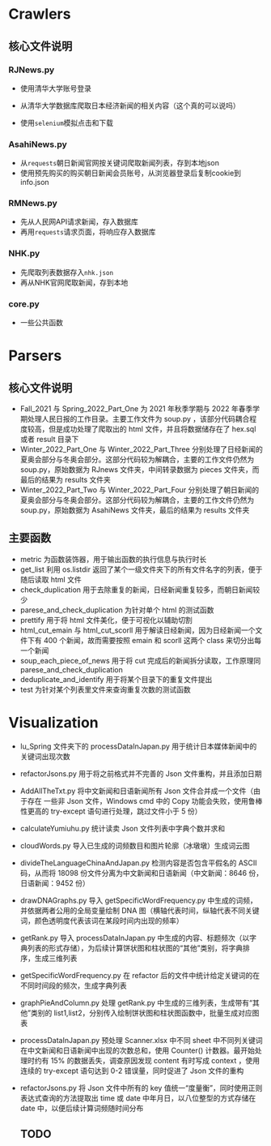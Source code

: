 # Crawlers

## 核心文件说明

### RJNews.py

- 使用清华大学账号登录

- 从清华大学数据库爬取日本经济新闻的相关内容（这个真的可以说吗）
- 使用`selenium`模拟点击和下载

### AsahiNews.py

- 从`requests`朝日新闻官网按关键词爬取新闻列表，存到本地json
- 使用预先购买的购买朝日新闻会员账号，从浏览器登录后复制cookie到info.json

### RMNews.py

- 先从人民网API请求新闻，存入数据库
- 再用`requests`请求页面，将响应存入数据库

### NHK.py

- 先爬取列表数据存入`nhk.json`
- 再从NHK官网爬取新闻，存到本地

### core.py

- 一些公共函数



# Parsers

## 核心文件说明

- Fall_2021 与 Spring_2022_Part_One 为 2021 年秋季学期与 2022 年春季学期处理人民日报的工作目录。主要工作文件为 soup.py ，该部分代码耦合程度较高，但是成功处理了爬取出的 html 文件，并且将数据储存在了 hex.sql 或者 result 目录下
- Winter_2022_Part_One 与 Winter_2022_Part_Three 分别处理了日经新闻的夏奥会部分与冬奥会部分。这部分代码较为解耦合，主要的工作文件仍然为 soup.py，原始数据为 RJnews 文件夹，中间转录数据为 pieces 文件夹，而最后的结果为 results 文件夹
- Winter_2022_Part_Two 与 Winter_2022_Part_Four 分别处理了朝日新闻的夏奥会部分与冬奥会部分。这部分代码较为解耦合，主要的工作文件仍然为 soup.py，原始数据为 AsahiNews 文件夹，最后的结果为 results 文件夹

## 主要函数

- metric 为函数装饰器，用于输出函数的执行信息与执行时长
- get_list 利用 os.listdir 返回了某个一级文件夹下的所有文件名字的列表，便于随后读取 html 文件
- check_duplication 用于去除重复的新闻，日经新闻重复较多，而朝日新闻较少
- parese_and_check_duplication 为针对单个 html 的测试函数
- prettify 用于将 html 文件美化，便于可视化以辅助切割
- html_cut_emain 与 html_cut_scorll 用于解读日经新闻，因为日经新闻一个文件下有 400 个新闻，故而需要按照 emain 和 scorll 这两个  class 来切分出每一个新闻
- soup_each_piece_of_news 用于将 cut 完成后的新闻拆分读取，工作原理同 parese_and_check_duplication
- deduplicate_and_identify 用于将某个目录下的重复文件提出
- test 为针对某个列表里文件来查询重复次数的测试函数

# Visualization

- lu_Spring 文件夹下的 processDataInJapan.py 用于统计日本媒体新闻中的关键词出现次数

- refactorJsons.py 用于将之前格式并不完善的 Json 文件重构，并且添加日期

- AddAllTheTxt.py 将中文新闻和日语新闻所有 Json 文件合并成一个文件（由于存在 一些非 Json 文件，Windows cmd 中的 Copy 功能会失败，使用鲁棒性更高的 try-except 语句进行处理，跳过文件小于 5 份）

- calculateYumiuhu.py 统计读卖 Json 文件列表中字典个数并求和

- cloudWords.py 导入已生成的词频数目和图片轮廓（冰墩墩）生成词云图

- divideTheLanguageChinaAndJapan.py 检测内容是否包含平假名的 ASCII 码，从而将 18098 份文件分离为中文新闻和日语新闻（中文新闻：8646 份，日语新闻：9452 份）

- drawDNAGraphs.py 导入 getSpecificWordFrequency.py 中生成的词频，并依据两者公用的全局变量绘制 DNA 图（横轴代表时间，纵轴代表不同关键词，颜色透明度代表该词在某段时间内出现的频率）

- getRank.py 导入 processDataInJapan.py 中生成的内容、标题频次（以字典列表的形式存储），为后续计算饼状图和柱状图的“其他”类别，将字典排序，生成三维列表

- getSpecificWordFrequency.py 在 refactor 后的文件中统计给定关键词的在不同时间段的频次，生成字典列表

- graphPieAndColumn.py 处理 getRank.py 中生成的三维列表，生成带有“其他”类别的 list1,list2，分别传入绘制饼状图和柱状图函数中，批量生成对应图表

- processDataInJapan.py 预处理 Scanner.xlsx 中不同 sheet 中不同列关键词在中文新闻和日语新闻中出现的次数总和，使用 Counter() 计数器。最开始处理时约有 15% 的数据丢失，调查原因发现 content 有时写成 context ，使用连续的 try-except 语句达到 0-2 错误量，同时促进了 Json 文件的重构

- refactorJsons.py 将 Json 文件中所有的 key 值统一“度量衡”，同时使用正则表达式查询的方法提取出 time 或 date 中年月日，以八位整型的方式存储在 date 中，以便后续计算词频随时间分布

  ## TODO

